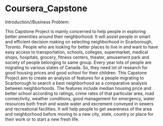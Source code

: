 # Coursera_Capstone
Introduction//Business Problem:

This Capstone Project is mainly concerned to help people in exploring better amenities around their neighborhood. It will assist people in smart and efficient decision making on selecting neighborhood in Scarborough, Toronto. 
People who are looking for better places to live in and want to have easy access to transportation, schools, colleges, supermarket, medical shops, hospitals, grocery, fitness centers, theater, amusement park and society of people belonging to same group. 
Every year lots of people are migrating to various states of Canada. So, they need lot of research for good housing prices and good school for their children. 
This Capstone Project aim to create an analysis of features for a people migrating to Scarborough to search a best neighborhood as a comparative analysis between neighborhoods. The features include median housing price and better school according to ratings, crime rates of that particular area, road connectivity, weather conditions, good management for emergency, water resources both fresh and waste water and excrement conveyed in sewers and recreational facilities.
It will help people to get awareness of the area and neighborhood before moving to a new city, state, country or place for their work or to start a new fresh life.
